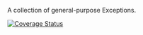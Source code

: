 A collection of general-purpose Exceptions.

[![Coverage Status](https://coveralls.io/repos/krixon/exceptions/badge.svg?branch=master)](https://coveralls.io/r/krixon/exceptions?branch=master)